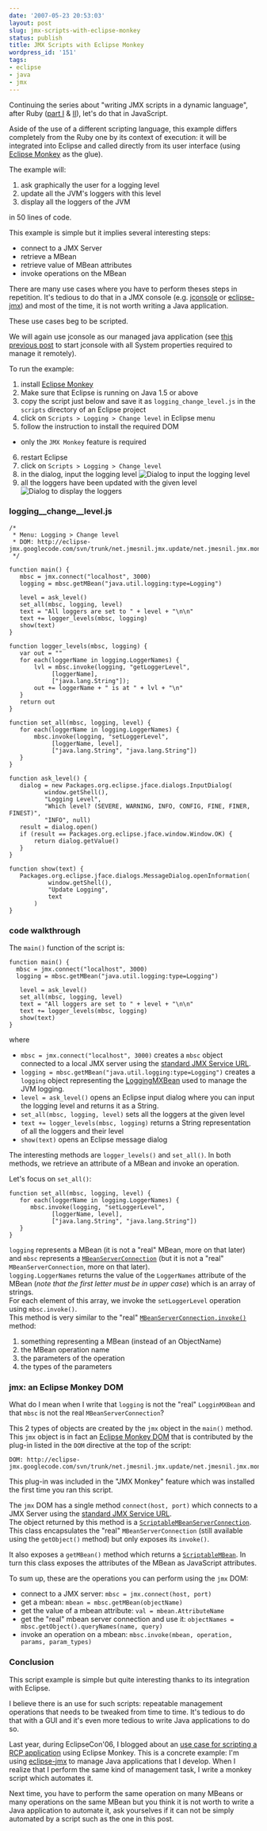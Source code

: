 ```yaml
---
date: '2007-05-23 20:53:03'
layout: post
slug: jmx-scripts-with-eclipse-monkey
status: publish
title: JMX Scripts with Eclipse Monkey
wordpress_id: '151'
tags:
- eclipse
- java
- jmx
---
```


Continuing the series about "writing JMX scripts in a dynamic language", after Ruby ([part I][part-I] & [II][part-II]), let's do that in JavaScript.

Aside of the use of a different scripting language, this example differs completely from the Ruby one by its context of execution: it will be integrated into Eclipse and called directly from its user interface (using [Eclipse Monkey][eclipse-monkey] as the glue).

The example will:

1. ask graphically the user for a logging level
2. update all the JVM's loggers with this level
3. display all the loggers of the JVM

in 50 lines of code.

This example is simple but it implies several interesting steps:

* connect to a JMX Server
* retrieve a MBean
* retrieve value of MBean attributes
* invoke operations on the MBean

There are many use cases where you have to perform theses steps in repetition. It's tedious to do that in a JMX console (e.g. [jconsole][jconsole] or [eclipse-jmx][eclipse-jmx]) and most of the time, it is not worth writing a Java application.

These use cases beg to be scripted.

[part-I]: http://jmesnil.net/weblog/2007/03/23/jmx-scripts-using-jruby/
[part-II]: http://jmesnil.net/weblog/2007/04/03/jmx-scripts-using-jruby-part-ii/
[eclipse-monkey]: http://www.eclipse.org/dash/monkey-help.php?key=installing
[jconsole]: http://java.sun.com/j2se/1.5.0/docs/guide/management/jconsole.html
[eclipse-jmx]: http://code.google.com/p/eclipse-jmx/

We will again use jconsole as our managed java application (see [this previous post][part-II] to start jconsole with all System properties required to manage it remotely).

To run the example:

1. install [Eclipse Monkey][eclipse-monkey]
2. Make sure that Eclipse is running on Java 1.5 or above
3. copy the script just below and save it as `logging_change_level.js` in the `scripts` directory of an Eclipse project
4. click on `Scripts > Logging > Change level` in Eclipse menu
5. follow the instruction to install the required DOM
  * only the `JMX Monkey` feature is required
6. restart Eclipse
7. click on `Scripts > Logging > Change level`
8. in the dialog, input the logging level
    ![Dialog to input the logging level][logging-input-level-dialog]
9. all the loggers have been updated with the given level
    ![Dialog to display the loggers][logging-results]

### logging\_\_change\_\_level.js ###


    
    
    /*
     * Menu: Logging > Change level
     * DOM: http://eclipse-jmx.googlecode.com/svn/trunk/net.jmesnil.jmx.update/net.jmesnil.jmx.monkey.doms
     */
        
    function main() {
       mbsc = jmx.connect("localhost", 3000)
       logging = mbsc.getMBean("java.util.logging:type=Logging")
       
       level = ask_level()
       set_all(mbsc, logging, level)
       text = "All loggers are set to " + level + "\n\n"
       text += logger_levels(mbsc, logging)
       show(text)
    }
        
    function logger_levels(mbsc, logging) {
       var out = ""
       for each(loggerName in logging.LoggerNames) {
           lvl = mbsc.invoke(logging, "getLoggerLevel",
                [loggerName],
                ["java.lang.String"]);
           out += loggerName + " is at " + lvl + "\n"
       }
       return out
    }
        
    function set_all(mbsc, logging, level) {
       for each(loggerName in logging.LoggerNames) {
           mbsc.invoke(logging, "setLoggerLevel",
                [loggerName, level],
                ["java.lang.String", "java.lang.String"])
       }
    }
        
    function ask_level() {
       dialog = new Packages.org.eclipse.jface.dialogs.InputDialog(
              window.getShell(), 
              "Logging Level",
              "Which level? (SEVERE, WARNING, INFO, CONFIG, FINE, FINER, FINEST)",
              "INFO", null)
       result = dialog.open()
       if (result == Packages.org.eclipse.jface.window.Window.OK) {
           return dialog.getValue()
       }
    }
        
    function show(text) {
       Packages.org.eclipse.jface.dialogs.MessageDialog.openInformation(
               window.getShell(),
               "Update Logging",
               text
           )
    }
    



### code walkthrough ###

The `main()` function of the script is:


    
    
    function main() {
      mbsc = jmx.connect("localhost", 3000)
      logging = mbsc.getMBean("java.util.logging:type=Logging")
         
       level = ask_level()
       set_all(mbsc, logging, level)
       text = "All loggers are set to " + level + "\n\n"
       text += logger_levels(mbsc, logging)
       show(text)
    }
    



where

* `mbsc = jmx.connect("localhost", 3000)` creates a `mbsc` object connected to a local JMX server using the [standard JMX Service URL][std-jmx-url].
* `logging = mbsc.getMBean("java.util.logging:type=Logging")` creates a `logging` object representing the [LoggingMXBean][LoggingMXBean] used to manage the JVM logging.
* `level = ask_level()` opens an Eclipse input dialog where you can input the logging level and returns it as a String.
* `set_all(mbsc, logging, level)` sets all the loggers at the given level
* `text += logger_levels(mbsc, logging)` returns a String representation of all the loggers and their level
* `show(text)` opens an Eclipse message dialog

The interesting methods are `logger_levels()` and `set_all()`. In both methods, we retrieve an attribute of a MBean and invoke an operation.

Let's focus on `set_all()`:


    
    
    function set_all(mbsc, logging, level) {
       for each(loggerName in logging.LoggerNames) {
          mbsc.invoke(logging, "setLoggerLevel",
                [loggerName, level],
                ["java.lang.String", "java.lang.String"])
       }
    }
    



`logging` represents a MBean (it is not a "real" MBean, more on that later) and `mbsc` represents a [`MBeanServerConnection`][mbsc-javadoc] (but it is not a "real" `MBeanServerConnection`, more on that later).  
`logging.LoggerNames` returns the value of the `LoggerNames` attribute of the MBean (_note that the *first letter* must be in *upper case*_) which is an array of strings.  
For each element of this array, we invoke the `setLoggerLevel` operation using `mbsc.invoke()`.   
This method is very similar to the "real" [`MBeanServerConnection.invoke()`][mbsc.invoke-javadoc] method:

1. something representing a MBean (instead of an ObjectName)
2. the MBean operation name
3. the parameters of the operation
4. the types of the parameters

### jmx: an Eclipse Monkey DOM ###

What do I mean when I write that `logging` is not the "real" `LogginMXBean` and that `mbsc` is not the real `MBeanServerConnection`?

This 2 types of objects are created by the `jmx` object in the `main()` method. This `jmx` object is in fact an [Eclipse Monkey DOM][eclipse-monkey-dom] that is contributed by the plug-in listed in the `DOM` directive at the top of the script:


    
    
    DOM: http://eclipse-jmx.googlecode.com/svn/trunk/net.jmesnil.jmx.update/net.jmesnil.jmx.monkey.doms
    



This plug-in was included in the "JMX Monkey" feature which was installed the first time you ran this script.

The `jmx` DOM has a single method `connect(host, port)` which connects to a JMX Server using the [standard JMX Service URL][std-jmx-url].  
The object returned by this method is a [`ScriptableMBeanServerConnection`][ScriptableMBeanServerConnection]. This class encapsulates the "real" `MBeanServerConnection` (still available using the `getObject()` method) but only exposes its `invoke()`.

It also exposes a `getMBean()` method which returns a [`ScriptableMBean`][ScriptableMBean]. In turn this class exposes the attributes of the MBean as JavaScript attributes.

To sum up, these are the operations you can perform using the `jmx` DOM:

* connect to a JMX server: `mbsc = jmx.connect(host, port)`
* get a mbean: `mbean = mbsc.getMBean(objectName)`
* get the value of a mbean attribute: `val = mbean.AttributeName`
* get the "real" mbean server connection and use it: `objectNames = mbsc.getObject().queryNames(name, query)`
* invoke an operation on a mbean: `mbsc.invoke(mbean, operation, params, param_types)`

### Conclusion ###

This script example is simple but quite interesting thanks to its integration with Eclipse.

I believe there is an use for such scripts: repeatable management operations that needs to be tweaked from time to time.
It's tedious to do that with a GUI and it's even more tedious to write Java applications to do so.

Last year, during EclipseCon'06, I blogged about an [use case for scripting a RCP application][scripting-rcp-application] using Eclipse Monkey.
This is a concrete example: I'm using [eclipse-jmx][eclipse-jmx] to manage Java applications that I develop. When I realize that I perform the same kind of management task, I write a monkey script which automates it.

Next time, you have to perform the same operation on many MBeans or many operations on the same MBean but you think it is not worth to write a Java application to automate it, ask yourselves if it can not be simply automated by a script such as the one in this post.

[LoggingMXBean]: http://java.sun.com/j2se/1.5.0/docs/api/java/util/logging/LoggingMXBean.html
[mbsc-javadoc]: http://java.sun.com/j2se/1.5.0/docs/api/javax/management/MBeanServerConnection.html
[mbsc.invoke-javadoc]: http://java.sun.com/j2se/1.5.0/docs/api/javax/management/MBeanServerConnection.html#invoke(javax.management.ObjectName,%20java.lang.String,%20java.lang.Object[],%20java.lang.String[])
[mbsc.setAttribute-javadoc]:http://java.sun.com/j2se/1.5.0/docs/api/javax/management/MBeanServerConnection.html#setAttribute(javax.management.ObjectName,%20javax.management.Attribute)
[std-jmx-url]: http://java.sun.com/j2se/1.5.0/docs/guide/management/agent.html#connecting
[logging-input-level-dialog]: http://jmesnil.net/img/logging_level_input.png
[logging-results]: http://jmesnil.net/img/logging_results.png
[eclipse-monkey-dom]: http://www.eclipse.org/dash/monkey-help.php?key=writing-doms
[ScriptableMBeanServerConnection]: http://eclipse-jmx.googlecode.com/svn/trunk/net.jmesnil.jmx.monkey.doms/src/net/jmesnil/jmx/monkey/doms/ScriptableMBeanServerConnection.java
[ScriptableMBean]: http://eclipse-jmx.googlecode.com/svn/trunk/net.jmesnil.jmx.monkey.doms/src/net/jmesnil/jmx/monkey/doms/ScriptableMBean.java
[scripting-rcp-application]: http://jmesnil.net/weblog/2006/03/22/use-case-for-scripting-a-rcp-application
